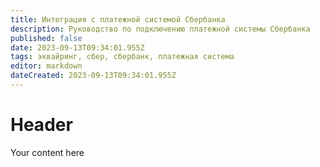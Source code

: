 ```yaml
---
title: Интеграция с платежной системой Сбербанка
description: Руководство по подключению платежной системы Сбербанка
published: false
date: 2023-09-13T09:34:01.955Z
tags: эквайринг, сбер, сбербанк, платежная система
editor: markdown
dateCreated: 2023-09-13T09:34:01.955Z
---
```


# Header
Your content here